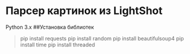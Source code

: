# Парсер картинок из LightShot
Python 3.x
##Установка библиотек
>pip install requests
pip install random
pip install beautifulsoup4
pip install time
pip install threaded

